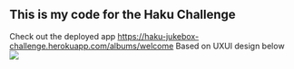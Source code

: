 ## This is my code for the Haku Challenge
Check out the deployed app https://haku-jukebox-challenge.herokuapp.com/albums/welcome
Based on UXUI design below
![](https://www.raphburk.com/haku-uxui-meterial/)
